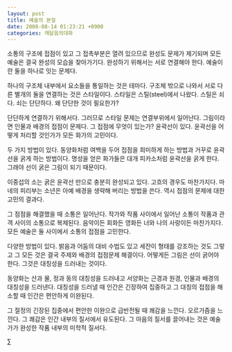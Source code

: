 ```yaml
---
layout: post
title: 예술의 본질
date: 2008-08-14 01:23:21 +0900
categories: 깨달음의대화
---
```

소통의 구조에 접점이 있고 그 접촉부분은 열려 있으므로 완성도 문제가 제기되며 모든 예술은 결국 완성의 모습을 찾아가기다. 완성하기 위해서는 서로 연결해야 한다. 예술이란 둘을 하나로 잇는 문제다. 

하나의 구조체 내부에서 요소들을 통일하는 것은 테마다. 구조체 밖으로 나와서 서로 다른 별개의 둘을 연결하는 것은 스타일이다. 스타일은 스틸(steel)에서 나왔다. 스틸은 쇠다. 쇠는 단단하다. 왜 단단한 것이 필요한가? 

단단하게 연결하기 위해서다. 그러므로 스타일 문제는 연결부위에서 일어난다. 그림이라면 인물과 배경의 접점이 문제다. 그 접점에 무엇이 있는가? 윤곽선이 있다. 윤곽선을 어떻게 처리할 것인가가 모든 화가의 고민이다. 

두 가지 방법이 있다. 동양화처럼 여백을 두어 접점을 희미하게 하는 방법과 거꾸로 윤곽선을 굵게 하는 방법이다. 명성을 얻은 화가들은 대개 피카소처럼 윤곽선을 굵게 한다. 그래야 선이 굵은 그림이 되기 때문이다. 

이중섭의 소는 굵은 윤곽선 만으로 충분히 완성되고 있다. 고흐의 경우도 마찬가지다. 마네의 피리부는 소년은 아예 배경을 생략해 버리는 방법을 쓴다. 역시 접점의 문제에 대한 고민의 결과다. 

그 점점을 해결했을 때 소통은 일어난다. 작가와 작품 사이에서 일어난 소통이 작품과 관객 사이의 소통으로 복제된다. 음악이든 회화든 영화든 너와 나의 사랑이든 마찬가지다. 모든 예술은 둘 사이에서 소통의 접점을 고민한다. 

다양한 방법이 있다. 밝음과 어둠의 대비 수법도 있고 세잔이 형태를 강조하는 것도 그렇고 그 모든 것은 결국 주제와 배경의 접점문제 해결이다. 어떻게든 그림은 선이 굵어야 한다. 그것은 대칭성을 드러내는 것이다. 

동양화는 산과 물, 정과 동의 대칭성을 드러내고 서양화는 근경과 원경, 인물과 배경의 대칭성을 드러낸다. 대칭성을 드러낼 때 인간은 긴장하여 집중하고 그 대칭의 접점을 해소할 때 인간은 편안하게 이완된다. 

그 절정의 긴장된 집중에서 편안한 이완으로 급반전될 때 쾌감을 느낀다. 오르가즘을 느낀다. 그 쾌감은 인간 내부의 질서에서 유도된다. 그 마음의 질서를 끌어내는 것은 예술가가 완성한 작품 내부의 미학적 질서다. 



∑